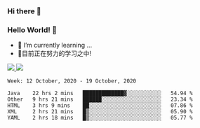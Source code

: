 ### Hi there 👋
### Hello World! 🙌

- 🌱 I’m currently learning ...
- 📖目前正在努力的学习之中!

<a href="https://github.com/anuraghazra/github-readme-stats">
  <img src="https://github-readme-stats.vercel.app/api?username=keyboardWithDream&show_icons=true&repo=github-readme-stats" />
</a>
<a href="https://github.com/anuraghazra/convoychat">
  <img src="https://github-readme-stats.vercel.app/api/top-langs/?username=keyboardWithDream&layout=compact&repo=convoychat" />
</a>



<!--START_SECTION:waka-->
```text
Week: 12 October, 2020 - 19 October, 2020

Java    22 hrs 2 mins   █████████████▓░░░░░░░░░░░   54.94 % 
Other   9 hrs 21 mins   ██████░░░░░░░░░░░░░░░░░░░   23.34 % 
HTML    3 hrs 9 mins    ██░░░░░░░░░░░░░░░░░░░░░░░   07.86 % 
XML     2 hrs 21 mins   █▒░░░░░░░░░░░░░░░░░░░░░░░   05.90 % 
YAML    2 hrs 18 mins   █▒░░░░░░░░░░░░░░░░░░░░░░░   05.77 % 
```
<!--END_SECTION:waka-->
